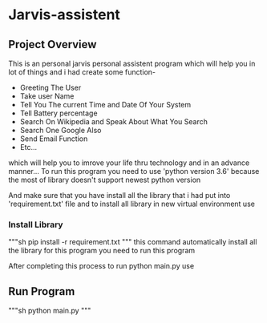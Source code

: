 # Jarvis-assistent

## Project Overview

This is an personal jarvis personal assistent program which will help you in lot of things and i had  create some function-

  *  Greeting The User
  *  Take user Name 
  *  Tell You The current Time and Date Of Your System
  *  Tell Battery percentage
  *  Search On Wikipedia and Speak About What You Search
  *  Search One Google Also
  *  Send Email Function
  *  Etc...
  
which will help you to imrove your life thru technology and in an advance manner...
To run this program you need to use 'python version 3.6' because the most of library doesn't support newest python version

And make sure that you have install all the library that i had put into 'requirement.txt' file
and to install all library in new virtual environment 
use
### Install Library

"""sh
 pip install -r requirement.txt
"""
this command automatically install all the library for this program you need  to run this program

After completing this process to run python main.py 
use 
## Run Program

"""sh
 python main.py
"""
